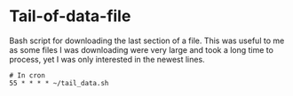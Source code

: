 # Tail-of-data-file
Bash script for downloading the last section of a file. This was useful to me as some files I was downloading were very large and took a long time to process, yet I was only interested in the newest lines.

    # In cron
    55 * * * * ~/tail_data.sh
